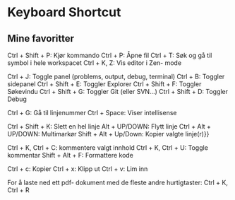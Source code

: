 # Keyboard Shortcut

## Mine favoritter

Ctrl + Shift + P: Kjør kommando
Ctrl + P: Åpne fil
Ctrl + T: Søk og gå til symbol i hele workspacet
Ctrl + K, Z: Vis editor i Zen- mode

Ctrl + J: Toggle panel (problems, output, debug, terminal)
Ctrl + B: Toggler sidepanel
Ctrl + Shift + E: Toggler Explorer
Ctrl + Shift + F: Toggler Søkevindu
Ctrl + Shift + G: Toggler Git (eller SVN...)
Ctrl + Shift + D: Toggler Debug

Ctrl + G: Gå til linjenummer
Ctrl + Space: Viser intellisense

Ctrl + Shift + K: Slett en hel linje
Alt + UP/DOWN: Flytt linje
Ctrl + Alt + UP/DOWN: Multimarkør
Shift + Alt + Up/Down: Kopier valgte linje(r)}}

Ctrl + K, Ctrl + C: kommentere valgt innhold
Ctrl + K, Ctrl + U: Toggle kommentar
Shift + Alt + F: Formattere kode

Ctrl + c: Kopier
Ctrl + x: Klipp ut
Ctrl + v: Lim inn

For å laste ned ett pdf- dokument med de fleste andre hurtigtaster: Ctrl + K, Ctrl + R